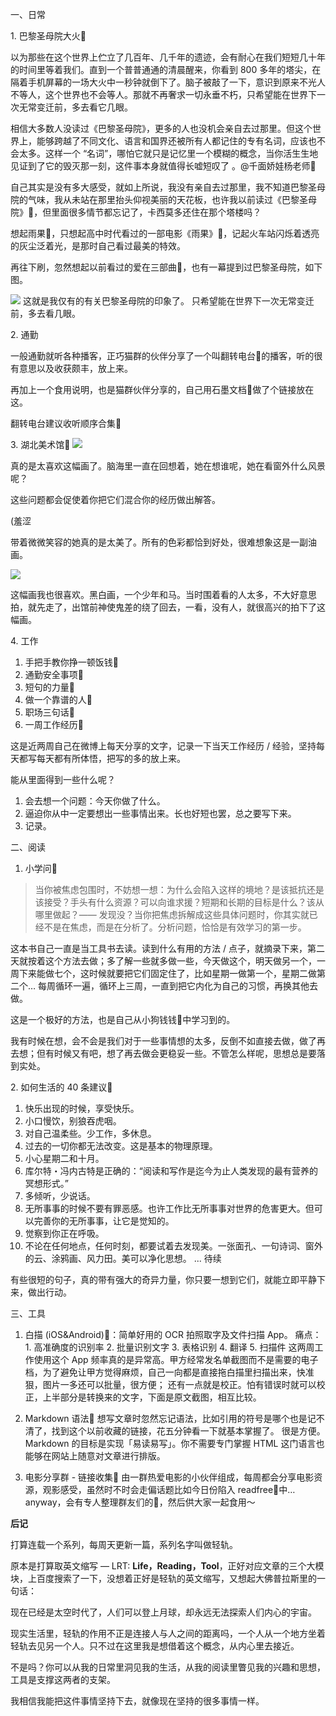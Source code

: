 一、日常

1\.  巴黎圣母院大火🔗

以为那些在这个世界上伫立了几百年、几千年的遗迹，会有耐心在我们短短几十年的时间里等着我们。直到一个普普通通的清晨醒来，你看到 800 多年的塔尖，在隔着手机屏幕的一场大火中一秒钟就倒下了。脑子被敲了一下，意识到原来不光人不等人，这个世界也不会等人。那就不再奢求一切永垂不朽，只希望能在世界下一次无常变迁前，多去看它几眼。

相信大多数人没读过《巴黎圣母院》，更多的人也没机会亲自去过那里。但这个世界上，能够跨越了不同文化、语言和国界还被所有人都记住的专有名词，应该也不会太多。这样一个 “名词”，哪怕它就只是记忆里一个模糊的概念，当你活生生地见证到了它的毁灭那一刻，这件事本身就值得长嘘短叹了 。@千面娇娃杨老师🔗

自己其实是没有多大感受，就如上所说，我没有亲自去过那里，我不知道巴黎圣母院的气味，我从未站在那里抬头仰视美丽的天花板，也许我以前读过《巴黎圣母院》🔗，但里面很多情节都忘记了，卡西莫多还住在那个塔楼吗？

想起雨果🔗，只想起高中时代看过的一部电影《雨果》🔗，记起火车站闪烁着透亮的灰尘泛着光，是那时自己看过最美的特效。

再往下刷，忽然想起以前看过的爱在三部曲🔗，也有一幕提到过巴黎圣母院，如下图。

![](https://mmbiz.qpic.cn/mmbiz_jpg/tlf7uHY8KLp348GdtwMfjkgBtuN5EGQk3o2sOTjAjGKFHss0gjLCc5ib2ZLiciaAILHo0oicLGqSjdhX29rfFz4PVw/640?wx_fmt=jpeg&tp=webp&wxfrom=5&wx_lazy=1&wx_co=1)
这就是我仅有的有关巴黎圣母院的印象了。
只希望能在世界下一次无常变迁前，多去看几眼。

2\. 通勤

一般通勤就听各种播客，正巧猫群的伙伴分享了一个叫翻转电台🔗的播客，听的很有意思以及收获颇丰，放上来。

再加上一个食用说明，也是猫群伙伴分享的，自己用石墨文档🔗做了个链接放在这。

翻转电台建议收听顺序合集🔗

3\.  湖北美术馆🔗
![](https://mmbiz.qpic.cn/mmbiz_jpg/tlf7uHY8KLp348GdtwMfjkgBtuN5EGQk65mic0YcaKu0TPlq7Rqr7Xbd78A73zVCfwmc4fpC3QSCY1iaKsYH2olg/640?wx_fmt=jpeg&tp=webp&wxfrom=5&wx_lazy=1&wx_co=1)

真的是太喜欢这幅画了。脑海里一直在回想着，她在想谁呢，她在看窗外什么风景呢？

这些问题都会促使着你把它们混合你的经历做出解答。

(羞涩

带着微微笑容的她真的是太美了。所有的色彩都恰到好处，很难想象这是一副油画。

![](https://mmbiz.qpic.cn/mmbiz_jpg/tlf7uHY8KLp348GdtwMfjkgBtuN5EGQkEHPMe6VbJckibUPmndCibk6fkv8I9keJC3VjvI5W7ULsPwbRqvsEFfyQ/640?wx_fmt=jpeg&tp=webp&wxfrom=5&wx_lazy=1&wx_co=1)

这幅画我也很喜欢。黑白画，一个少年和马。当时围着看的人太多，不大好意思拍，就先走了，出馆前神使鬼差的绕了回去，一看，没有人，就很高兴的拍下了这幅画。

4\. 工作
   1.  手把手教你挣一顿饭钱🔗
   2.  通勤安全事项🔗
   3.  短句的力量🔗
   4.  做一个靠谱的人🔗
   5.  职场三句话🔗
   6.  一周工作经历🔗

这是近两周自己在微博上每天分享的文字，记录一下当天工作经历 / 经验，坚持每天都写每天都有所体悟，把写的多的放上来。

能从里面得到一些什么呢？

   1.  会去想一个问题：今天你做了什么。
   2.  逼迫你从中一定要想出一些事情出来。长也好短也罢，总之要写下来。
   3.  记录。

二、阅读

1. 小学问🔗
> 当你被焦虑包围时，不妨想一想：为什么会陷入这样的境地？是该抵抗还是该接受？手头有什么资源？可以向谁求援？短期和长期的目标是什么？该从哪里做起？—— 发现没？当你把焦虑拆解成这些具体问题时，你其实就已经不是在焦虑，而是在分析了。分析问题，恰恰是有效学习的第一步。

这本书自己一直是当工具书去读。读到什么有用的方法 / 点子，就摘录下来，第二天就按着这个方法去做；多了解一些就多做一些，今天做这个，明天做另一个，一周下来能做七个，这时候就要把它们固定住了，比如星期一做第一个，星期二做第二个… 每周循环一遍，循环上三周，一直到把它内化为自己的习惯，再换其他去做。

这是一个极好的方法，也是自己从小狗钱钱🔗中学习到的。

我有时候在想，会不会是我们对于一些事情想的太多，反倒不如直接去做，做了再去想；但有时候又有吧，想了再去做会更稳妥一些。不管怎么样呢，思想总是要落到实处。

2\. 如何生活的 40 条建议🔗
   1.  快乐出现的时候，享受快乐。
   2. 小口慢饮，别狼吞虎咽。
   3. 对自己温柔些。少工作，多休息。
   4. 过去的一切你都无法改变。这是基本的物理原理。
   5. 小心星期二和十月。
   6. 库尔特・冯内古特是正确的：“阅读和写作是迄今为止人类发现的最有营养的冥想形式。”
   7. 多倾听，少说话。
   8. 无所事事的时候不要有罪恶感。也许工作比无所事事对世界的危害更大。但可以完善你的无所事事，让它是觉知的。
   9. 觉察到你正在呼吸。
   10. 不论在任何地点，任何时刻，都要试着去发现美。一张面孔、一句诗词、窗外的云、涂鸦画、风力田。美可以净化思想。
   ... 待续

有些很短的句子，真的带有强大的奇异力量，你只要一想到它们，就能立即平静下来，做出行动。

三、工具

1. 白描 (iOS&Android)🔗：简单好用的 OCR 拍照取字及文件扫描 App。
痛点：
   1\.  高准确度的识别率
   2\.  批量识别文字
   3\.  表格识别
   4\.  翻译
   5\.  扫描件
这两周工作使用这个 App 频率真的是异常高。甲方经常发名单截图而不是需要的电子档，为了避免让甲方觉得麻烦，自己一向都是直接拖白描里扫描出来，快准狠，图片一多还可以批量，很方便；
还有一点就是校正。怕有错误时就可以校正，上半部分是转换来的文字，下面是原文截图，相互比较。


2. Markdown 语法🔗
想写文章时忽然忘记语法，比如引用的符号是哪个也是记不清了，找到这个以前收藏的链接，花五分钟看一下就基本掌握了。
很是方便。
Markdown 的目标是实现「易读易写」。你不需要专门掌握 HTML 这门语言也能够在网站上随意对文章进行排版。

3. 电影分享群 - 链接收集🔗
由一群热爱电影的小伙伴组成，每周都会分享电影资源，观影感受，虽然时不时会走偏话题比如今日份陷入 readfree🔗中…
anyway，会有专人整理群友们的🔗，然后供大家一起食用～

**后记**

打算连载一个系列，每周天更新一篇，系列名字叫做轻轨。

原本是打算取英文缩写 — LRT: **Life，Reading，Tool**，正好对应文章的三个大模块，上百度搜索了一下，没想着正好是轻轨的英文缩写，又想起大佛普拉斯里的一句话：

现在已经是太空时代了，人们可以登上月球，却永远无法探索人们内心的宇宙。

现实生活里，轻轨的作用不正是连接人与人之间的距离吗，一个人从一个地方坐着轻轨去见另一个人。只不过在这里我是想借着这个概念，从内心里去接近。

不是吗？你可以从我的日常里洞见我的生活，从我的阅读里瞥见我的兴趣和思想，工具是支撑这两者的支架。 

我相信我能把这件事情坚持下去，就像现在坚持的很多事情一样。
